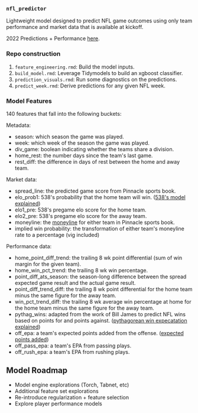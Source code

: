### `nfl_predictor`
Lightweight model designed to predict NFL game outcomes using only team performance and market data that is available at kickoff.

2022 Predictions + Performance [here](https://docs.google.com/spreadsheets/d/1bBT9MqBJO8FUqHRNk33IfHDlvAMWZS-NBgruz5EKhe8/edit#gid=1401699762).


### Repo construction
1. `feature_engineering.rmd`: Build the model inputs.
2. `build_model.rmd`: Leverage Tidymodels to build an xgboost classifier.
3. `prediction_visuals.rmd`: Run some diagnostics on the predictions.
4. `predict_week.rmd`: Derive predictions for any given NFL week.

### Model Features

140 features that fall into the following buckets:

Metadata:
- season: which season the game was played.
- week: which week of the season the game was played.
- div_game: boolean indicating whether the teams share a division.
- home_rest: the number days since the team's last game.
- rest_diff: the difference in days of rest between the home and away team.

Market data:
- spread_line: the predicted game score from Pinnacle sports book.
- elo_prob1: 538's probability that the home team will win. ([538's model explained](https://fivethirtyeight.com/methodology/how-our-nfl-predictions-work/))
- elo1_pre: 538's pregame elo score for the home team.
- elo2_pre: 538's pregame elo score for the away team.
- moneyline: the [moneyline](https://theathletic.com/2514849/2022/01/25/moneyline-bets-in-sports-what-are-they-how-to-place-a-moneyline-bet-odds-payouts-favorites-vs-underdogs-and-examples/) for either team in Pinnacle sports book.
- implied win probability: the transformation of either team's moneyline rate to a percentage (vig included)

Performance data:
- home_point_diff_trend: the trailing 8 wk point differential (sum of win margin for the given team).
- home_win_pct_trend: the trailing 8 wk win percentage.
- point_diff_ats_season: the season-long difference between the spread expected game result and the actual game result.
- point_diff_trend_diff: the trailing 8 wk point differential for the home team minus the same figure for the away team.
- win_pct_trend_diff: the trailing 8 wk average win percentage at home for the home team minus the same figure for the away team.
- pythag_wins: adapted from the work of Bill James to predict NFL wins based on points for and points against. ([pythagorean win expecatation explained](https://www.pro-football-reference.com/blog/indexf6a9.html?p=337))
- off_epa: a team's expected points added from the offense. ([expected points added](https://www.espn.com/nfl/story/_/id/8379024/nfl-explaining-expected-points-metric))
- off_pass_epa: a team's EPA from passing plays.
- off_rush_epa: a team's EPA from rushing plays.


Model Roadmap
----
- Model engine explorations (Torch, Tabnet, etc)
- Additional feature set explorations
- Re-introduce regularization + feature selection
- Explore player performance models
